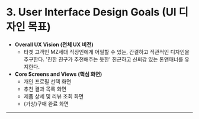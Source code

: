 # 3. User Interface Design Goals (UI 디자인 목표)

* **Overall UX Vision (전체 UX 비전)**
    * 타겟 고객인 MZ세대 직장인에게 어필할 수 있는, 간결하고 직관적인 디자인을 추구한다. '친한 친구가 추천해주는 듯한' 친근하고 신뢰감 있는 톤앤매너를 유지한다.
* **Core Screens and Views (핵심 화면)**
    * 개인 프로필 선택 화면
    * 추천 결과 목록 화면
    * 제품 상세 및 리뷰 조회 화면
    * (가상)구매 완료 화면

---